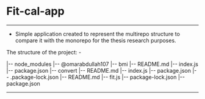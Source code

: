 ﻿# Fit-cal-app

-------------------------

- Simple application created to represent the multirepo structure to compare it with the monorepo for the thesis research purposes.


The structure of the project: -

|-- node_modules
    |-- @omarabdullah107
        |-- bmi
            |-- README.md
            |-- index.js
            |-- package.json
        |-- convert
            |-- README.md
            |-- index.js
            |-- package.json
    |-- .package-lock.json
|-- README.md
|-- fit.js
|-- package-lock.json
|-- package.json

--------------------------



